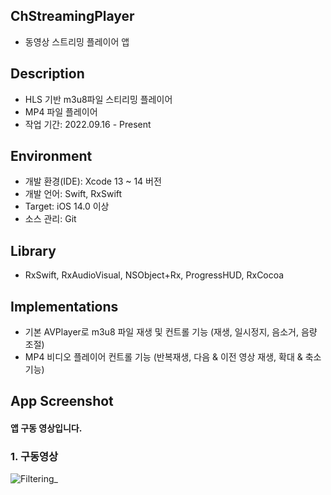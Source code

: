 ## ChStreamingPlayer
* 동영상 스트리밍 플레이어 앱

## Description
* HLS 기반 m3u8파일 스티리밍 플레이어
* MP4 파일 플레이어 
* 작업 기간: 2022.09.16 - Present

## Environment
* 개발 환경(IDE): Xcode 13 ~ 14 버전
* 개발 언어: Swift, RxSwift
* Target: iOS 14.0 이상
* 소스 관리: Git

## Library
* RxSwift, RxAudioVisual, NSObject+Rx, ProgressHUD, RxCocoa

## Implementations
* 기본 AVPlayer로 m3u8 파일 재생 및 컨트롤 기능 (재생, 일시정지, 음소거, 음량 조절)
* MP4 비디오 플레이어 컨트롤 기능 (반복재생, 다음 & 이전 영상 재생, 확대 & 축소 기능)

## App Screenshot
#### 앱 구동 영상입니다.
### 1. 구동영상
![Filtering_](https://user-images.githubusercontent.com/79038724/164055173-c7e4cd61-ea5f-4109-b1b9-9676106dd01b.gif)
